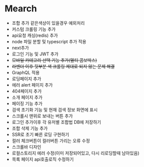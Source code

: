 # Mearch
- 조합 추가 같은색상이 있을경우 예외처리
- 커스텀 크롤링 기능 추가
- api요청 캐싱(redis) 추가
- node 파일 분할 및 typescript 추가 적용
- next추가
- 로그인 기능 및 JWT 추가
- <del>모바일 카테고리 선택 기능 추가(멀티 콤보박스)</del>
- <del>라벤더 이후 뒷부분 색 크롤링 제대로 되지 않는 문제 해결</del>
- GraphQL 적용
- 로딩페이지 추가
- 에러 alert 페이지 추가
- 404페이지 추가
- 소개 페이지 추가
- 페이징 기능 추가
- 검색 초기화 기능 및 현재 검색 정보 화면에 표시
- 스크롤시 맨위로 보내는 버튼 추가
- 로그인 추가이후 각 유저별 조합법 DB에 저장하기
- 조합 삭제 기능 추가
- SSR로 초기 빠른 로딩 구현하기
- 컬러 체크버튼이 컬러버튼 가리는 오류 수정
- 스크롤바 디자인
- 로컬스토리지 에러 수정(이미 저장되어있고, 다시 리로딩할때 남아있음)
- 목록 페이지 api호출로직 수정하기
